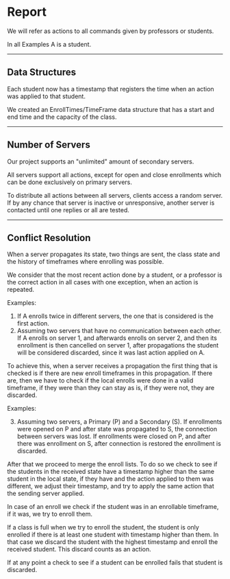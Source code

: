 # Report

We will refer as actions to all commands given by professors or students.

In all Examples A is a student.

---

## Data Structures

Each student now has a timestamp that registers the time when an action was applied to that student.

We created an EnrollTimes/TimeFrame data structure that has a start and end time and the capacity of the class.

---

## Number of Servers

Our project supports an "unlimited" amount of secondary servers.

All servers support all actions, except for open and close enrollments which can be done exclusively on primary servers.

To distribute all actions between all servers, clients access a random server. If by any chance that server is inactive or unresponsive, another server is contacted until one replies or all are tested.

---

## Conflict Resolution

When a server propagates its state, two things are sent, the class state and the history of timeframes where enrolling was possible.

We consider that the most recent action done by a student, or a professor is the correct action in all cases with one exception, when an action is repeated.

Examples:

1. If A enrolls twice in different servers, the one that is considered is the first action.
2. Assuming two servers that have no communication between each other. If A enrolls on server 1, and afterwards enrolls on server 2, and then its enrollment is then cancelled on server 1, after propagations the student will be considered discarded, since it was last action applied on A.

To achieve this, when a server receives a propagation the first thing that is checked is if there are new enroll timeframes in this propagation. If there are, then we have to check if the local enrolls were done in a valid timeframe, if they were than they can stay as is, if they were not, they are discarded.

Examples:

3. Assuming two servers, a Primary (P) and a Secondary (S). If enrollments were opened on P and after state was propagated to S, the connection between servers was lost. If enrollments were closed on P, and after there was enrollment on S, after connection is restored the enrollment is discarded.

After that we proceed to merge the enroll lists.
To do so we check to see if the students in the received state have a timestamp higher than the same student in the local state, if they have and the action applied to them was different, we adjust their timestamp, and try to apply the same action that the sending server applied.

In case of an enroll we check if the student was in an enrollable timeframe, if it was, we try to enroll them.

If a class is full when we try to enroll the student, the student is only enrolled if there is at least one student with timestamp higher than them. In that case we discard the student with the highest timestamp and enroll the received student. This discard counts as an action.

If at any point a check to see if a student can be enrolled fails that student is discarded.
